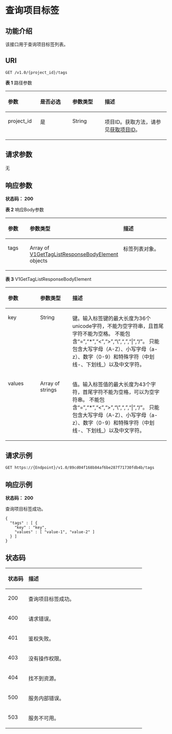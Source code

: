 # 查询项目标签<a name="ZH-CN_TOPIC_0000001437702089"></a>

## 功能介绍<a name="section10157740182718"></a>

该接口用于查询项目标签列表。

## URI<a name="section416614401273"></a>

```
GET /v1.0/{project_id}/tags
```

**表 1**  路径参数

<a name="table818134042719"></a>
<table><thead align="left"><tr id="row5176940192713"><th class="cellrowborder" valign="top" width="20%" id="mcps1.2.5.1.1"><p id="p5184940182719"><a name="p5184940182719"></a><a name="p5184940182719"></a>参数</p>
</th>
<th class="cellrowborder" valign="top" width="20%" id="mcps1.2.5.1.2"><p id="p018813408277"><a name="p018813408277"></a><a name="p018813408277"></a>是否必选</p>
</th>
<th class="cellrowborder" valign="top" width="20%" id="mcps1.2.5.1.3"><p id="p319394019271"><a name="p319394019271"></a><a name="p319394019271"></a>参数类型</p>
</th>
<th class="cellrowborder" valign="top" width="40%" id="mcps1.2.5.1.4"><p id="p16198540162713"><a name="p16198540162713"></a><a name="p16198540162713"></a>描述</p>
</th>
</tr>
</thead>
<tbody><tr id="row13177134062719"><td class="cellrowborder" valign="top" width="20%" headers="mcps1.2.5.1.1 "><p id="p6203540172716"><a name="p6203540172716"></a><a name="p6203540172716"></a>project_id</p>
</td>
<td class="cellrowborder" valign="top" width="20%" headers="mcps1.2.5.1.2 "><p id="p1420854082711"><a name="p1420854082711"></a><a name="p1420854082711"></a>是</p>
</td>
<td class="cellrowborder" valign="top" width="20%" headers="mcps1.2.5.1.3 "><p id="p221344012279"><a name="p221344012279"></a><a name="p221344012279"></a>String</p>
</td>
<td class="cellrowborder" valign="top" width="40%" headers="mcps1.2.5.1.4 "><p id="p5218174072715"><a name="p5218174072715"></a><a name="p5218174072715"></a>项目ID。获取方法，请参见<a href="获取项目ID.md">获取项目ID</a>。</p>
</td>
</tr>
</tbody>
</table>

## 请求参数<a name="section922214403277"></a>

无

## 响应参数<a name="section123344013276"></a>

**状态码： 200**

**表 2**  响应Body参数

<a name="zh-cn_topic_0000001437658221_response_V1GetTagListResponseBody"></a>
<table><thead align="left"><tr id="row11242040132710"><th class="cellrowborder" valign="top" width="20%" id="mcps1.2.4.1.1"><p id="p102491840112716"><a name="p102491840112716"></a><a name="p102491840112716"></a>参数</p>
</th>
<th class="cellrowborder" valign="top" width="20%" id="mcps1.2.4.1.2"><p id="p112551140162710"><a name="p112551140162710"></a><a name="p112551140162710"></a>参数类型</p>
</th>
<th class="cellrowborder" valign="top" width="60%" id="mcps1.2.4.1.3"><p id="p126184032712"><a name="p126184032712"></a><a name="p126184032712"></a>描述</p>
</th>
</tr>
</thead>
<tbody><tr id="row5242184012718"><td class="cellrowborder" valign="top" width="20%" headers="mcps1.2.4.1.1 "><p id="p192655407279"><a name="p192655407279"></a><a name="p192655407279"></a>tags</p>
</td>
<td class="cellrowborder" valign="top" width="20%" headers="mcps1.2.4.1.2 "><p id="p102711040182718"><a name="p102711040182718"></a><a name="p102711040182718"></a>Array of <a href="#zh-cn_topic_0000001437658221_response_V1GetTagListResponseBodyElement">V1GetTagListResponseBodyElement</a> objects</p>
</td>
<td class="cellrowborder" valign="top" width="60%" headers="mcps1.2.4.1.3 "><p id="p927734052720"><a name="p927734052720"></a><a name="p927734052720"></a>标签列表对象。</p>
</td>
</tr>
</tbody>
</table>

**表 3**  V1GetTagListResponseBodyElement

<a name="zh-cn_topic_0000001437658221_response_V1GetTagListResponseBodyElement"></a>
<table><thead align="left"><tr id="row82827407273"><th class="cellrowborder" valign="top" width="20%" id="mcps1.2.4.1.1"><p id="p162911440122715"><a name="p162911440122715"></a><a name="p162911440122715"></a>参数</p>
</th>
<th class="cellrowborder" valign="top" width="20%" id="mcps1.2.4.1.2"><p id="p129534013278"><a name="p129534013278"></a><a name="p129534013278"></a>参数类型</p>
</th>
<th class="cellrowborder" valign="top" width="60%" id="mcps1.2.4.1.3"><p id="p20300124092712"><a name="p20300124092712"></a><a name="p20300124092712"></a>描述</p>
</th>
</tr>
</thead>
<tbody><tr id="row1428274042720"><td class="cellrowborder" valign="top" width="20%" headers="mcps1.2.4.1.1 "><p id="p113051340122718"><a name="p113051340122718"></a><a name="p113051340122718"></a>key</p>
</td>
<td class="cellrowborder" valign="top" width="20%" headers="mcps1.2.4.1.2 "><p id="p2309164092716"><a name="p2309164092716"></a><a name="p2309164092716"></a>String</p>
</td>
<td class="cellrowborder" valign="top" width="60%" headers="mcps1.2.4.1.3 "><p id="p183141140182718"><a name="p183141140182718"></a><a name="p183141140182718"></a>键。输入标签键的最大长度为36个unicode字符，不能为空字符串，且首尾字符不能为空格。 不能包含“=”,“*”,“&lt;”,“&gt;”,“\”,“,”,“|”,“/”。 只能包含大写字母（A-Z）、小写字母（a-z）、数字（0-9）和特殊字符（中划线-、下划线_）以及中文字符。</p>
</td>
</tr>
<tr id="row162821740152717"><td class="cellrowborder" valign="top" width="20%" headers="mcps1.2.4.1.1 "><p id="p2318144052713"><a name="p2318144052713"></a><a name="p2318144052713"></a>values</p>
</td>
<td class="cellrowborder" valign="top" width="20%" headers="mcps1.2.4.1.2 "><p id="p332454013279"><a name="p332454013279"></a><a name="p332454013279"></a>Array of strings</p>
</td>
<td class="cellrowborder" valign="top" width="60%" headers="mcps1.2.4.1.3 "><p id="p832994018277"><a name="p832994018277"></a><a name="p832994018277"></a>值。输入标签值的最大长度为43个字符，首尾字符不能为空格，可以为空字符串。 不能包含“=”,“*”,“&lt;”,“&gt;”,“\”,“,”,“|”,“/”。 只能包含大写字母（A-Z）、小写字母（a-z）、数字（0-9）和特殊字符（中划线-、下划线_）以及中文字符。</p>
</td>
</tr>
</tbody>
</table>

## 请求示例<a name="section1233394020271"></a>

```
GET https://{Endpoint}/v1.0/89cd04f168b84af6be287f71730fdb4b/tags
```

## 响应示例<a name="section1534644018276"></a>

**状态码： 200**

查询项目标签成功。

```
{
  "tags" : [ {
    "key" : "key",
    "values" : [ "value-1", "value-2" ]
  } ]
}
```

## 状态码<a name="section133904404278"></a>

<a name="zh-cn_topic_0000001437658221_status_code"></a>
<table><thead align="left"><tr id="row1339518403279"><th class="cellrowborder" valign="top" width="15%" id="mcps1.1.3.1.1"><p id="p8401174010273"><a name="p8401174010273"></a><a name="p8401174010273"></a>状态码</p>
</th>
<th class="cellrowborder" valign="top" width="85%" id="mcps1.1.3.1.2"><p id="p7406240172716"><a name="p7406240172716"></a><a name="p7406240172716"></a>描述</p>
</th>
</tr>
</thead>
<tbody><tr id="row19395240122719"><td class="cellrowborder" valign="top" width="15%" headers="mcps1.1.3.1.1 "><p id="p1541154032717"><a name="p1541154032717"></a><a name="p1541154032717"></a>200</p>
</td>
<td class="cellrowborder" valign="top" width="85%" headers="mcps1.1.3.1.2 "><p id="p12415164012273"><a name="p12415164012273"></a><a name="p12415164012273"></a>查询项目标签成功。</p>
</td>
</tr>
<tr id="row6396144022710"><td class="cellrowborder" valign="top" width="15%" headers="mcps1.1.3.1.1 "><p id="p9420184092710"><a name="p9420184092710"></a><a name="p9420184092710"></a>400</p>
</td>
<td class="cellrowborder" valign="top" width="85%" headers="mcps1.1.3.1.2 "><p id="p1542604012276"><a name="p1542604012276"></a><a name="p1542604012276"></a>请求错误。</p>
</td>
</tr>
<tr id="row12396340102715"><td class="cellrowborder" valign="top" width="15%" headers="mcps1.1.3.1.1 "><p id="p843014092720"><a name="p843014092720"></a><a name="p843014092720"></a>401</p>
</td>
<td class="cellrowborder" valign="top" width="85%" headers="mcps1.1.3.1.2 "><p id="p164356404271"><a name="p164356404271"></a><a name="p164356404271"></a>鉴权失败。</p>
</td>
</tr>
<tr id="row15396134042717"><td class="cellrowborder" valign="top" width="15%" headers="mcps1.1.3.1.1 "><p id="p3439040202720"><a name="p3439040202720"></a><a name="p3439040202720"></a>403</p>
</td>
<td class="cellrowborder" valign="top" width="85%" headers="mcps1.1.3.1.2 "><p id="p184441405272"><a name="p184441405272"></a><a name="p184441405272"></a>没有操作权限。</p>
</td>
</tr>
<tr id="row83961440102717"><td class="cellrowborder" valign="top" width="15%" headers="mcps1.1.3.1.1 "><p id="p9448340172714"><a name="p9448340172714"></a><a name="p9448340172714"></a>404</p>
</td>
<td class="cellrowborder" valign="top" width="85%" headers="mcps1.1.3.1.2 "><p id="p154544403277"><a name="p154544403277"></a><a name="p154544403277"></a>找不到资源。</p>
</td>
</tr>
<tr id="row1539654016272"><td class="cellrowborder" valign="top" width="15%" headers="mcps1.1.3.1.1 "><p id="p846010405275"><a name="p846010405275"></a><a name="p846010405275"></a>500</p>
</td>
<td class="cellrowborder" valign="top" width="85%" headers="mcps1.1.3.1.2 "><p id="p17465340162717"><a name="p17465340162717"></a><a name="p17465340162717"></a>服务内部错误。</p>
</td>
</tr>
<tr id="row13396124032717"><td class="cellrowborder" valign="top" width="15%" headers="mcps1.1.3.1.1 "><p id="p16469840202719"><a name="p16469840202719"></a><a name="p16469840202719"></a>503</p>
</td>
<td class="cellrowborder" valign="top" width="85%" headers="mcps1.1.3.1.2 "><p id="p747554082710"><a name="p747554082710"></a><a name="p747554082710"></a>服务不可用。</p>
</td>
</tr>
</tbody>
</table>


